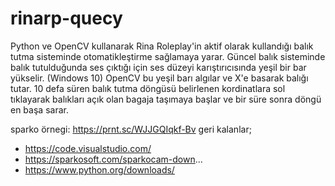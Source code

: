 # rinarp-quecy
Python ve OpenCV kullanarak Rina Roleplay'in aktif olarak kullandığı balık tutma sisteminde otomatikleştirme sağlamaya yarar. Güncel balık sisteminde balık tutulduğunda ses çıktığı için ses düzeyi karıştırıcısında yeşil bir bar yükselir. (Windows 10) OpenCV bu yeşil barı algılar ve X'e basarak balığı tutar. 10 defa süren balık tutma döngüsü belirlenen kordinatlara sol tıklayarak balıkları açık olan bagaja taşımaya başlar ve bir süre sonra döngü en başa sarar.


sparko örnegi: https://prnt.sc/WJJGQIqkf-Bv
geri kalanlar;
- https://code.visualstudio.com/
- https://sparkosoft.com/sparkocam-down...
- https://www.python.org/downloads/
